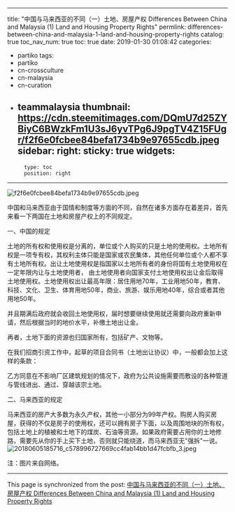 
---
title: "中国与马来西亚的不同（一）土地、房屋产权 Differences Between China and Malaysia (1) Land and Housing Property Rights"
permlink: differences-between-china-and-malaysia-1-land-and-housing-property-rights
catalog: true
toc_nav_num: true
toc: true
date: 2019-01-30 01:08:42
categories:
- partiko
tags:
- partiko
- cn-crossculture
- cn-malaysia
- cn-curation
- teammalaysia
thumbnail: https://cdn.steemitimages.com/DQmU7d25ZYBiyC6BWzkFm1U3sJ6yvTPg6J9pgTV4Z15FUgr/f2f6e0fcbee84befa1734b9e97655cdb.jpeg
sidebar:
    right:
        sticky: true
widgets:
    -
        type: toc
        position: right
---


![f2f6e0fcbee84befa1734b9e97655cdb.jpeg](https://cdn.steemitimages.com/DQmU7d25ZYBiyC6BWzkFm1U3sJ6yvTPg6J9pgTV4Z15FUgr/f2f6e0fcbee84befa1734b9e97655cdb.jpeg)

中国和马来西亚由于国情和制度等方面的不同，自然在诸多方面存在着差异，首先来看一下两国在土地和房屋产权上的不同规定。

一、中国的规定

土地的所有权和使用权是分离的，单位或个人购买的只是土地的使用权。土地所有权是一项专有权，其权利主体只能是国家或农民集体，其他任何单位或个人都不享有土地所有权。出让土地使用权是指国家以土地所有者的身份将国有土地使用权在一定年限内让与土地使用者， 由土地使用者向国家支付土地使用权出让金后取得土地使用权。土地使用权出让最高年限：居住用地70年，工业用地50年，教育、科技、文化、卫生、体育用地50年，商业、旅游、娱乐用地40年，综合或者其他用地50年。

并且期满后政府就会收回土地使用权，届时想要继续使用就还需要向政府重新申请，然后根据当时的地价水平，补缴土地出让金。

再者，土地下面的资源也归国家所有，包括矿产、文物等。

在我们招商引资工作中，起草的项目合同书（土地出让协议）中，一般都会加上这样的条款：

乙方同意在不影响厂区建筑规划的情况下，政府为公共设施需要而敷设的各种管道与管线进出、通过、穿越该宗土地。

二、马来西亚的规定

马来西亚的房产大多数为永久产权，其他一小部分为99年产权。购房人购买房屋，获得的不仅是房子的使用权，还可以拥有房子下面，以及周围地块的所有权，包括土地上的植被和土地下的煤炭、石油等资源。如果政府需要占用你的土地修路，需要先从你的手上买下土地，否则就只能绕道，而马来西亚无"强拆"一说。
![20180605185716_c578996727669cc4fab14bb1d47fcbfb_3.jpeg](https://cdn.steemitimages.com/DQmZoGu3X5ZfuVo5Kmb2ZeVdrXU5ZTpEdMLuRJfXdmnvE2y/20180605185716_c578996727669cc4fab14bb1d47fcbfb_3.jpeg)

注：图片来自网络。

- - -

This page is synchronized from the post: [中国与马来西亚的不同（一）土地、房屋产权 Differences Between China and Malaysia (1) Land and Housing Property Rights](https://steemit.com/@bring/differences-between-china-and-malaysia-1-land-and-housing-property-rights)
